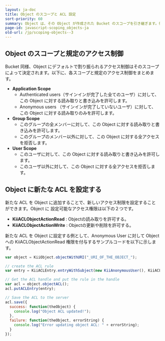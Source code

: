 ```yaml
---
layout: ja-doc
title: Object のスコープと ACL 設定
sort-priority: 60
summary: Object は、その Object が作成された Bucket のスコープを引き継ぎます。例えば Application Scope を持つ Bucket の中に Object を作成した場合、この Object は Application Scope を引き継ぎます。
page-id: javascript-scoping_objects-ja
old-url: /jp/scoping-objects--3
---
```

## Object のスコープと規定のアクセス制御

Bucket 同様、Object にデフォルトで割り振られるアクセス制御はそのスコープによって決定されます。以下に、各スコープと規定のアクセス制御をまとめます。

* **Application Scope**
    * Authenticated users（サインインが完了した全てのユーザ）に対して、この Object に対する読み取りと書き込みを許可します。
    * Anonymous users （サインインが完了していないユーザ）に対して、この Object に対する読み取りのみを許可します。
* **Group Scope**
    * このグループの全メンバーに対して、この Object に対する読み取りと書き込みを許可します。
    * このグループのメンバー以外に対して、この Object に対する全アクセスを拒否します。
* **User Scope**
    * このユーザに対して、この Object に対する読み取りと書き込みを許可します。
    * このユーザ以外に対して、この Object に対する全アクセスを拒否します。

## Object に新たな ACL を設定する

新たな ACL を Object に追加することで、新しいアクセス制限を設定することができます。Object に 設定可能なアクセス権限は以下の２つです。

* **KiiACLObjectActionRead** : Objectの読み取りを許可する。
* **KiiACLObjectActionWrite** : Objectの更新や削除を許可する。

新たな ACL を Object に設定する例として、Anonymous User に対して Object への KiiACLObjectActionRead 権限を付与するサンプルコードを以下に示します。

```javascript
var object = KiiObject.objectWithURI("_URI_OF_THE_OBJECT_");

// create the ACL rule
var entry = KiiACLEntry.entryWithSubject(new KiiAnonymousUser(), KiiACLAction.KiiACLObjectActionRead);

// Get the ACL handle and put the rule in the handle
var acl = object.objectACL();
acl.putACLEntry(entry);

// Save the ACL to the server
acl.save({
  success: function(theObject) {
    console.log("Object ACL updated!");
  },
  failure: function(theObject, errorString) {
    console.log("Error updating object ACL: " + errorString);
  }
});
```
